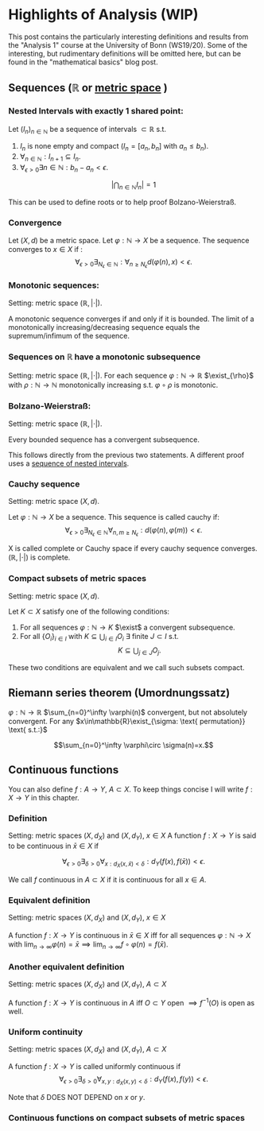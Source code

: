 # Highlights of Analysis (WIP)

This post contains the particularly interesting definitions and results from the "Analysis 1" course at the University of Bonn (WS19/20). Some of the interesting, but rudimentary definitions will be omitted here, but can be found in the "mathematical basics" blog post.

## Sequences ($\mathbb{R}$ or [metric space](https://en.wikipedia.org/wiki/Metric_space) )

### Nested Intervals with exactly 1 shared point:

Let $(I_n)_{n\in\mathbb{N}}$ be a sequence of intervals $\subset \mathbb{R}$ s.t.

1. $I_n$ is none empty and compact ($I_n=[a_n,b_n]$ with $a_n\leq b_n$).
2. $\forall_{n\in\mathbb{N}}: I_{n+1}\subseteq I_n$.
3. $\forall_{\epsilon>0} \exists n\in\mathbb{N}: b_n-a_n <\epsilon$.

$$\left\vert\bigcap_{n\in\mathbb{N}} I_n\right\vert = 1$$

This can be used to define roots or to help proof Bolzano-Weierstraß.

### Convergence
Let $(X,d)$ be a metric space.
Let $\varphi:\mathbb{N}\to X$ be a sequence. The sequence converges to $x\in X$ if :
$$\forall_{\epsilon>0}\exists_{N_\epsilon\in\mathbb{N}}:\forall_{n\geq N_\epsilon} d(\varphi(n), x)<\epsilon.$$   

### Monotonic sequences:
Setting: metric space ($\mathbb{R},|\cdot|$).

A monotonic sequence converges if and only if it is bounded. The limit of a monotonically increasing/decreasing sequence equals the supremum/infimum of the sequence.

### Sequences on $\mathbb{R}$ have a monotonic subsequence

Setting: metric space ($\mathbb{R},|\cdot|$).
For each sequence $\varphi:\mathbb{N}\to\mathbb{R}$ $\exist_{\rho}$ with $\rho:\mathbb{N}\to\mathbb{N}$ monotonically increasing s.t. $\varphi\circ\rho$ is monotonic.

### Bolzano-Weierstraß:
Setting: metric space ($\mathbb{R},|\cdot|$).

Every bounded sequence has a convergent subsequence.

This follows directly from the previous two statements. A different proof uses a [sequence of nested intervals](https://www.youtube.com/watch?v=eM3S74kchoM).

### Cauchy sequence

Setting: metric space ($X,d$).

Let $\varphi:\mathbb{N}\to X$ be a sequence. This sequence is called cauchy if:
$$\forall_{\epsilon>0}\exists_{N_\epsilon\in \mathbb{N}}\forall_{n,m\geq N_\epsilon}: d(\varphi(n),\varphi(m))<\epsilon.$$

X is called complete or Cauchy space if every cauchy sequence converges. $(\mathbb{R}, \vert\cdot\vert)$ is complete.

### Compact subsets of metric spaces

Setting: metric space ($X,d$).

Let $K\subset X$ satisfy one of the following conditions:

1. For all sequences $\varphi:\mathbb{N}\to K$ $\exist$ a convergent subsequence.
2. For all $\{O_i\}_{i\in I}$ with 
 $K\subseteq \bigcup_{i\in I}O_i$ $\exists \text{ finite }J\subset I$ s.t. 
 $$K\subseteq \bigcup_{j\in J}O_j.$$

These two conditions are equivalent and we call such subsets compact.

## Riemann series theorem (Umordnungssatz)

$\varphi:\mathbb{N} \to \mathbb{R}$ $\sum_{n=0}^\infty \varphi(n)$ convergent, but not absolutely convergent. For any $x\in\mathbb{R}\exist_{\sigma: \text{ permutation}} \text{ s.t.:}$

$$\sum_{n=0}^\infty \varphi\circ \sigma(n)=x.$$

## Continuous functions

You can also define $f:A\to Y$, $A\subset X$. To keep things concise I will write $f:X\to Y$ in this chapter.

### Definition

Setting: metric spaces ($X,d_X$) and ($X,d_Y$), $x\in X$ 
A function $f:X\to Y$ is said to be continuous in $\bar{x}\in X$ if 

$$\forall_{\epsilon>0}\exists_{\delta>0}\forall_{x: d_X(x,\bar{x})<\delta}:d_Y(f(x),f(\bar{x}))<\epsilon.$$

We call $f$ continuous in $A\subset X$ if it is continuous for all $x\in A$.

### Equivalent definition

Setting: metric spaces ($X,d_X$) and ($X,d_Y$), $x\in X$ 

A function $f:X\to Y$ is continuous in $\bar{x}\in X$ iff for all  sequences $\varphi:\mathbb{N}\to X$ with $\lim_{n\to\infty}\varphi(n) = \bar{x}\implies \lim_{n\to\infty} f \circ \varphi(n)= f(\bar{x})$. 

### Another equivalent definition

Setting: metric spaces ($X,d_X$) and ($X,d_Y$), $A\subset X$ 

A function $f:X\to Y$ is continuous in $A$ iff $O\subset Y$ open $\implies f^{-1}(O)$ is open as well. 

### Uniform continuity

Setting: metric spaces ($X,d_X$) and ($X,d_Y$), $A\subset X$ 

A function $f: X\to Y$ is called uniformly continuous if 
$$\forall_{\epsilon>0}\exists_{\delta>0}\forall_{x,y: d_X(x,y)<\delta}:d_Y(f(x),f(y))<\epsilon.$$

Note that $\delta$ DOES NOT DEPEND on $x$ or $y$.

### Continuous functions on compact subsets of metric spaces